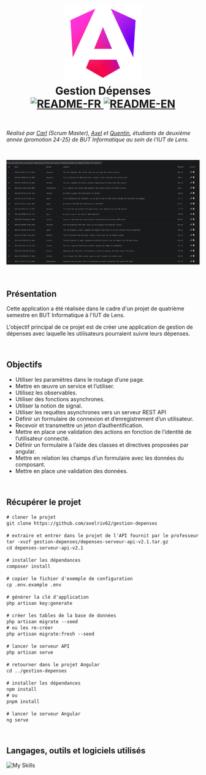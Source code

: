  <h1 align="center">
  <br>
  <img src="public/logo.png" alt="logo" width="200">
  <br>
  <b>Gestion Dépenses</b>
  <br>
  <a href="README.md">
    <img src="https://img.shields.io/badge/README-FR-blue" alt="README-FR">
  </a>
  <a href="README-EN.md">
    <img src="https://img.shields.io/badge/README-EN-blue" alt="README-EN">
  </a>
</h1>

<br>

*Réalisé par [Carl](https://github.com/carlkolodziejski) (Scrum Master), [Axel](https://github.com/axelriv62) et [Quentin](https://github.com/quentinltg), étudiants de deuxième année (promotion 24-25) de BUT Informatique au sein de l'IUT de Lens.*

<br>

<p align="center">
  <img src="public/screenshot.png" alt="screenshot" width="800">
</p>

<br>

## Présentation

Cette application a été réalisée dans le cadre d'un projet de quatrième semestre en BUT Informatique à l'IUT de Lens.

L'objectif principal de ce projet est de créer une application de gestion de dépenses avec laquelle les utilisateurs pourraient suivre leurs dépenses.

<br>

## Objectifs

- Utiliser les paramètres dans le routage d’une page.
- Mettre en œuvre un service et l’utiliser.
- Utilisez les observables.
- Utiliser des fonctions asynchrones.
- Utiliser la notion de signal.
- Utiliser les requêtes asynchrones vers un serveur REST API
- Définir un formulaire de connexion et d’enregistrement d’un utilisateur.
- Recevoir et transmettre un jeton d’authentification.
- Mettre en place une validation des actions en fonction de l’identité de l’utilisateur connecté.
- Définir un formulaire à l’aide des classes et directives proposées par angular.
- Mettre en relation les champs d’un formulaire avec les données du composant.
- Mettre en place une validation des données.

<br>

## Récupérer le projet

```shell
# cloner le projet 
git clone https://github.com/axelriv62/gestion-depenses 

# extraire et entrer dans le projet de l'API fournit par le professeur
tar -xvzf gestion-depenses/depenses-serveur-api-v2.1.tar.gz
cd depenses-serveur-api-v2.1

# installer les dépendances
composer install

# copier le fichier d'exemple de configuration
cp .env.example .env

# générer la clé d'application
php artisan key:generate   

# créer les tables de la base de données
php artisan migrate --seed
# ou les re-créer 
php artisan migrate:fresh --seed

# lancer le serveur API 
php artisan serve 

# retourner dans le projet Angular
cd ../gestion-depenses

# installer les dépendances
npm install
# ou
pnpm install

# lancer le serveur Angular
ng serve
```

<br>

## Langages, outils et logiciels utilisés

![My Skills](https://go-skill-icons.vercel.app/api/icons?i=angular,ts,html,css,json,git,gitlab&theme=dark)
